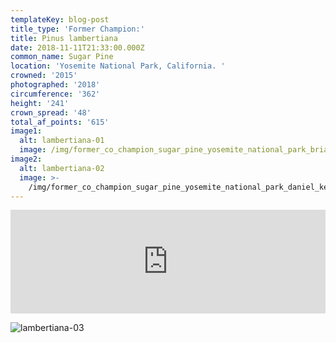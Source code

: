 ```yaml
---
templateKey: blog-post
title_type: 'Former Champion:'
title: Pinus lambertiana
date: 2018-11-11T21:33:00.000Z
common_name: Sugar Pine
location: 'Yosemite National Park, California. '
crowned: '2015'
photographed: '2018'
circumference: '362'
height: '241'
crown_spread: '48'
total_af_points: '615'
image1:
  alt: lambertiana-01
  image: /img/former_co_champion_sugar_pine_yosemite_national_park_brian_kelley.jpg
image2:
  alt: lambertiana-02
  image: >-
    /img/former_co_champion_sugar_pine_yosemite_national_park_daniel_kelley_brian_kelley.jpg
---
```

<iframe width="100%" height="166" scrolling="no" frameborder="no" allow="autoplay" src="https://w.soundcloud.com/player/?url=https%3A//api.soundcloud.com/tracks/633349905&color=%23ff5500&auto_play=false&hide_related=false&show_comments=true&show_user=true&show_reposts=false&show_teaser=true"></iframe>

![lambertiana-03](/img/pinus_lambertiana_sugar_pine_yosemite_np_11-14-2018_brian_kelley_carl_casey.jpg)

